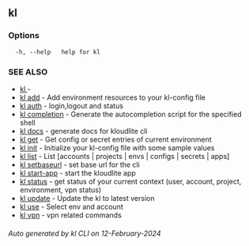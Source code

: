 ## kl





### Options

```
  -h, --help   help for kl

```

### SEE ALSO

* [kl ](kl_.md)  - 
* [kl add](kl_add.md)  - Add environment resources to your kl-config file
* [kl auth](kl_auth.md)  - login,logout and status
* [kl completion](kl_completion.md)  - Generate the autocompletion script for the specified shell
* [kl docs](kl_docs.md)  - generate docs for kloudlite cli
* [kl get](kl_get.md)  - Get config or secret entries of current environment
* [kl init](kl_init.md)  - Initialize your kl-config file with some sample values
* [kl list](kl_list.md)  - List [accounts | projects | envs | configs | secrets | apps]
* [kl setbaseurl](kl_setbaseurl.md)  - set base url for the cli
* [kl start-app](kl_start-app.md)  - start the kloudlite app
* [kl status](kl_status.md)  - get status of your current context (user, account, project, environment, vpn status)
* [kl update](kl_update.md)  - Update the kl to latest version
* [kl use](kl_use.md)  - Select env and account
* [kl vpn](kl_vpn.md)  - vpn related commands

###### Auto generated by kl CLI on 12-February-2024
